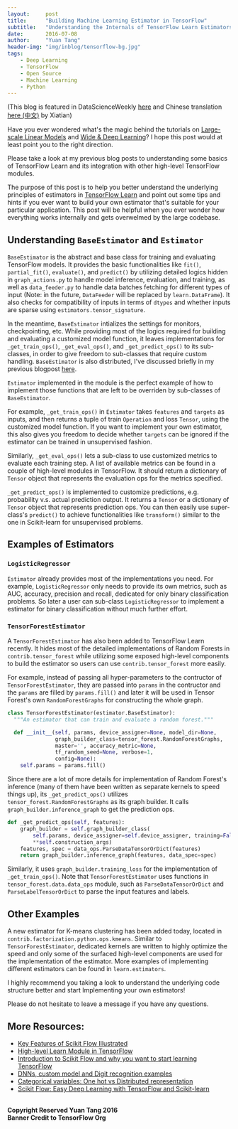 ```yaml
---
layout:     post
title:      "Building Machine Learning Estimator in TensorFlow"
subtitle:   "Understanding the Internals of TensorFlow Learn Estimators"
date:       2016-07-08
author:     "Yuan Tang"
header-img: "img/inblog/tensorflow-bg.jpg"
tags:
    - Deep Learning
    - TensorFlow
    - Open Source
    - Machine Learning
    - Python
--- 
```


(This blog is featured in DataScienceWeekly [here](http://www.datascienceweekly.org/newsletters/data-science-weekly-newsletter-issue-138) and Chinese translation [here (中文)](http://mp.weixin.qq.com/s?__biz=MzI0MDIxMDM0MQ==&mid=2247483708&idx=1&sn=825a95910aeb14a9b0b769a9321d4177#wechat_redirect) by Xiatian)

Have you ever wondered what's the magic behind the tutorials on [Large-scale Linear Models](https://www.tensorflow.org/versions/master/tutorials/linear/overview.html#large-scale-linear-models-with-tensorflow) and [Wide & Deep Learning](https://www.tensorflow.org/versions/master/tutorials/wide_and_deep/index.html#tensorflow-wide-deep-learning-tutorial)? I hope this post would at least point you to the right direction. 

Please take a look at my previous blog posts to understanding some basics of TensorFlow Learn and its integration with other high-level TensorFlow modules. 

The purpose of this post is to help you better understand the underlying principles of estimators in [TensorFlow Learn](https://github.com/tensorflow/tensorflow/tree/master/tensorflow/contrib/learn/python/learn) and point out some tips and hints if you ever want to build your own estimator that's suitable for your particular application. This post will be helpful when you ever wonder how everything works internally and gets overwelmed by the large codebase. 

## Understanding `BaseEstimator` and `Estimator`

`BaseEstimator` is the abstract and base class for training and evaluating TensorFlow models. It provides the basic functionalities like `fit()`, `partial_fit()`, `evaluate()`, and `predict()` by utilizing detailed logics hidden in `graph_actions.py` to handle model inference, evaluation, and training, as well as `data_feeder.py` to handle data batches fetching for different types of input (Note: in the future, `DataFeeder` will be replaced by `learn.DataFrame`). It also checks for compatibility of inputs in terms of `dtypes` and whether inputs are sparse using `estimators.tensor_signature`. 

In the meantime, `BaseEstimator` intializes the settings for monitors, checkpointing, etc. While providing most of the logics required for building and evaluating a customized model function, it leaves implementations for `_get_train_ops()`, `_get_eval_ops()`, and `_get_predict_ops()` to its sub-classes, in order to give freedom to sub-classes that require custom handling. `BaseEstimator` is also distributed, I've discussed briefly in my previous blogpost [here](http://terrytangyuan.github.io/2016/06/09/scikit-flow-v09/).

`Estimator` implemented in the module is the perfect example of how to implement those functions that are left to be overriden by sub-classes of `BaseEstimator`. 

For example, `_get_train_ops()` in `Estimator` takes `features` and `targets` as inputs, and then returns a tuple of train `Operation` and loss `Tensor`, using the customized model function. If you want to implement your own estimator, this also gives you freedom to decide whether `targets` can be ignored if the estimator can be trained in unsupervised fashion. 

Similarly, `_get_eval_ops()` lets a sub-class to use customized metrics to evaluate each training step. A list of available metrics can be found in a couple of high-level modules in TensorFlow. It should return a dictionary of `Tensor` object that represents the evaluation ops for the metrics specified.

`_get_predict_ops()` is implemented to customize predictions, e.g. probability v.s. actual prediction output. It returns a `Tensor` or a dictionary of `Tensor` object that represents prediction ops. You can then easily use super-class's `predict()` to achieve functionalities like `transform()` similar to the one in Scikit-learn for unsupervised problems. 


## Examples of Estimators

### `LogisticRegressor`

`Estimator` already provides most of the implementations you need. For example, `LogisticRegressor` only needs to provide its own metrics, such as AUC, accuracy, precision and recall, dedicated for only binary classification problems. So later a user can sub-class `LogisticRegressor` to implement a estimator for binary classification without much further effort. 

### `TensorForestEstimator`

A `TensorForestEstimator` has also been added to TensorFlow Learn recently. It hides most of the detailed implementations of Random Forests in `contrib.tensor_forest` while utilizing some exposed high-level components to build the estimator so users can use `contrib.tensor_forest` more easily. 

For example, instead of passing all hyper-parameters to the contructor of `TensorForestEstimator`, they are passed into `params` in the contructor and the `params` are filled by `params.fill()` and later it will be used in Tensor Forest's own `RandomForestGraphs` for constructing the whole graph. 

```python
class TensorForestEstimator(estimator.BaseEstimator):
  """An estimator that can train and evaluate a random forest."""

  def __init__(self, params, device_assigner=None, model_dir=None,
               graph_builder_class=tensor_forest.RandomForestGraphs,
               master='', accuracy_metric=None,
               tf_random_seed=None, verbose=1,
               config=None):
    self.params = params.fill()
```

Since there are a lot of more details for implementation of Random Forest's inference (many of them have been written as separate kernels to speed things up), its `_get_predict_ops()` utilizes `tensor_forest.RandomForestGraphs` as its graph builder. It calls `graph_builder.inference_graph` to get the prediction ops. 


```python
def _get_predict_ops(self, features):
    graph_builder = self.graph_builder_class(
        self.params, device_assigner=self.device_assigner, training=False,
        **self.construction_args)
    features, spec = data_ops.ParseDataTensorOrDict(features)
    return graph_builder.inference_graph(features, data_spec=spec)
```

Similarly, it uses `graph_builder.training_loss` for the implementation of `_get_train_ops()`. Note that `TensorForestEstimator` uses functions in `tensor_forest.data.data_ops` module, such as `ParseDataTensorOrDict` and `ParseLabelTensorOrDict` to parse the input features and labels. 


## Other Examples

A new estimator for K-means clustering has been added today, located in `contrib.factorization.python.ops.kmeans`. Similar to `TensorForestEstimator`, dedicated kernels are written to highly optimize the speed and only some of the surfaced high-level components are used for the implementation of the estimator. More examples of implementing different estimators can be found in `learn.estimators`. 

I highly recommend you taking a look to understand the underlying code structure better and start Implementing your own estimators! 

Please do not hesitate to leave a message if you have any questions. 


## More Resources:

* [Key Features of Scikit Flow Illustrated](http://terrytangyuan.github.io/2016/03/14/scikit-flow-intro/)
* [High-level Learn Module in TensorFlow](http://terrytangyuan.github.io/2016/06/09/scikit-flow-v09/)
* [Introduction to Scikit Flow and why you want to start learning TensorFlow](https://medium.com/@ilblackdragon/tensorflow-tutorial-part-1-c559c63c0cb1)
* [DNNs, custom model and Digit recognition examples](https://medium.com/@ilblackdragon/tensorflow-tutorial-part-2-9ffe47049c92)
* [Categorical variables: One hot vs Distributed representation](https://medium.com/@ilblackdragon/tensorflow-tutorial-part-3-c5fc0662bc08)
* [Scikit Flow: Easy Deep Learning with TensorFlow and Scikit-learn](http://www.kdnuggets.com/2016/02/scikit-flow-easy-deep-learning-tensorflow-scikit-learn.html)

<br><b>Copyright Reserved Yuan Tang 2016</b>
<br><b>Banner Credit to TensorFlow Org</b>
